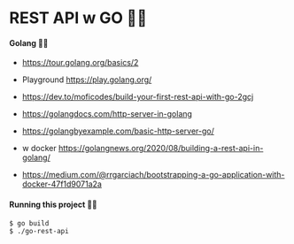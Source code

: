 # REST API w GO 🐱‍🐉


#### Golang 🐱‍🚀

* https://tour.golang.org/basics/2
* Playground https://play.golang.org/

* https://dev.to/moficodes/build-your-first-rest-api-with-go-2gcj 
* https://golangdocs.com/http-server-in-golang
* https://golangbyexample.com/basic-http-server-go/
* w docker https://golangnews.org/2020/08/building-a-rest-api-in-golang/
* https://medium.com/@rrgarciach/bootstrapping-a-go-application-with-docker-47f1d9071a2a

#### Running this project 🐱‍💻

```
$ go build
$ ./go-rest-api
```
